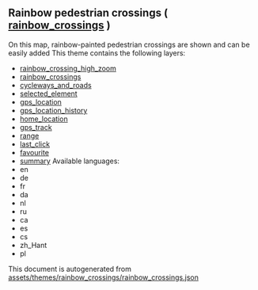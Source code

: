 [//]: # (WARNING: this file is automatically generated. Please find the sources at the bottom and edit those sources)

## Rainbow pedestrian crossings ( [rainbow_crossings](https://mapcomplete.org/rainbow_crossings) )
On this map, rainbow-painted pedestrian crossings are shown and can be easily added
This theme contains the following layers:
 - [rainbow_crossing_high_zoom](../Layers/rainbow_crossing_high_zoom.md)
 - [rainbow_crossings](../Layers/rainbow_crossings.md)
 - [cycleways_and_roads](../Layers/cycleways_and_roads.md)
 - [selected_element](../Layers/selected_element.md)
 - [gps_location](../Layers/gps_location.md)
 - [gps_location_history](../Layers/gps_location_history.md)
 - [home_location](../Layers/home_location.md)
 - [gps_track](../Layers/gps_track.md)
 - [range](../Layers/range.md)
 - [last_click](../Layers/last_click.md)
 - [favourite](../Layers/favourite.md)
 - [summary](../Layers/summary.md)
Available languages:
 - en
 - de
 - fr
 - da
 - nl
 - ru
 - ca
 - es
 - cs
 - zh_Hant
 - pl


This document is autogenerated from [assets/themes/rainbow_crossings/rainbow_crossings.json](https://github.com/pietervdvn/MapComplete/blob/develop/assets/themes/rainbow_crossings/rainbow_crossings.json)
